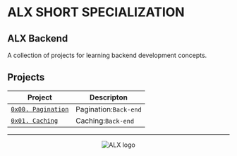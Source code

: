 # ALX SHORT SPECIALIZATION

## ALX Backend

A collection of projects for learning backend development concepts.

## Projects

| Project | Descripton |
| ------- | ---------- |
| [`0x00. Pagination`](0x00-pagination) | Pagination:`Back-end` |
| [`0x01. Caching`](0x01-caching) | Caching:`Back-end` |
---
<div align="center">
  <img src="https://lh3.googleusercontent.com/vH1HTHhq7BIEuhIDuEc2Wrc2LgZigsJEWDR56ALuDFRZv9-jqCgHNHuBHIB-fLrrbwp7tJ8b7qeIJo0VtHUh=s0" alt="ALX logo">
</div>
